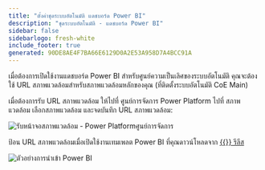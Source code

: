 ```yaml
---
title: "ตั้งค่าชุดระบบอัตโนมัติ แดชบอร์ด Power BI"
description: "ชุดระบบอัตโนมัติ - แดชบอร์ด Power BI"
sidebar: false
sidebarlogo: fresh-white
include_footer: true
generated: 90DE8AE4F7BA66E6129D0A2E53A958D7A4BCC91A
---
```


เมื่อต้องการเปิดใช้งานแดชบอร์ด Power BI สําหรับศูนย์ความเป็นเลิศของระบบอัตโนมัติ คุณจะต้องใช้ URL สภาพแวดล้อมสําหรับสภาพแวดล้อมหลักของคุณ (ที่ติดตั้งระบบอัตโนมัติ CoE Main)

เมื่อต้องการรับ URL สภาพแวดล้อม ให้ไปที่ ศูนย์การจัดการ Power Platform ไปที่ สภาพแวดล้อม เลือกสภาพแวดล้อม และจดบันทึก URL สภาพแวดล้อม:

![รับหน้าจอสภาพแวดล้อม - Power Platformศูนย์การจัดการ](/images/get-environment.png)

ป้อน URL สภาพแวดล้อมเมื่อเปิดใช้งานเทมเพลต Power BI ที่คุณดาวน์โหลดจาก [{{<product-name>}} รีลีส](https://github.com/microsoft/powercat-automation-kit/releases)

![ตัวอย่างการนําเข้า Power BI](/images/power-bi-import.png)
